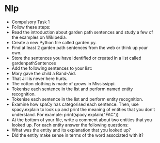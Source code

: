 # Nlp

- Compulsory Task 1
- Follow these steps:
- Read the introduction about garden path sentences and study a few of the examples on Wikipedia.
- Create a new Python file called garden.py.
- Find at least 2 garden path sentences from the web or think up your own.
- Store	the	sentences	you	have	identified	or	created	in	a	list	called
gardenpathSentences
- Add the following sentences to your list:
- Mary gave the child a Band-Aid.
- That Jill is never here hurts.
- The cotton clothing is made of grows in Mississippi.
- Tokenise each sentence in the list and perform named entity recognition.
- Tokenise each sentence in the list and perform entity recognition.
- Examine how spaCy has categorised each sentence. Then, use spacy.explain to look up and print the meaning of entities that you don’t understand. For example: print(spacy.explain("FAC"))
- At the bottom of your file, write a comment about two entities that you looked up. For each entity answer the following questions:
- What was the entity and its explanation that you looked up?
- Did the entity make sense in terms of the word associated with it?
